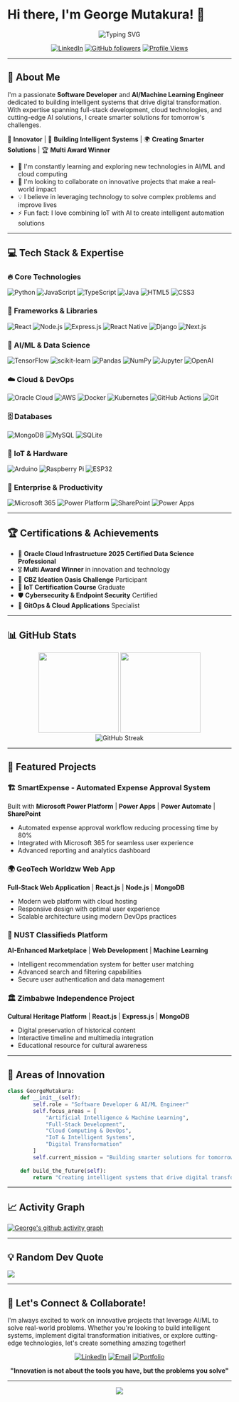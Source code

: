 # Hi there, I'm George Mutakura! 👋

<div align="center">
  <img src="https://readme-typing-svg.herokuapp.com?font=Fira+Code&size=30&duration=3000&pause=1000&color=00D9FF&center=true&vCenter=true&multiline=true&width=800&height=100&lines=Software+Developer+%F0%9F%92%BB;AI+%26+Machine+Learning+Engineer+%F0%9F%A4%96;Digital+Transformation+Leader+%F0%9F%9A%80;Multi+Award+Winner+%F0%9F%8F%86" alt="Typing SVG" />
</div>

<div align="center">
  
[![LinkedIn](https://img.shields.io/badge/LinkedIn-0077B5?style=for-the-badge&logo=linkedin&logoColor=white)](https://www.linkedin.com/in/george-mutakura-7a552b250/)
[![GitHub followers](https://img.shields.io/github/followers/GTM-04?style=for-the-badge&logo=github&logoColor=white)](https://github.com/GTM-04)
[![Profile Views](https://komarev.com/ghpvc/?username=GTM-04&style=for-the-badge&color=brightgreen)](https://github.com/GTM-04)

</div>

---

## 🚀 About Me

I'm a passionate **Software Developer** and **AI/Machine Learning Engineer** dedicated to building intelligent systems that drive digital transformation. With expertise spanning full-stack development, cloud technologies, and cutting-edge AI solutions, I create smarter solutions for tomorrow's challenges.

🔬 **Innovator** | 🧠 **Building Intelligent Systems** | 🌍 **Creating Smarter Solutions** | 🏆 **Multi Award Winner**

- 🌱 I'm constantly learning and exploring new technologies in AI/ML and cloud computing
- 👯 I'm looking to collaborate on innovative projects that make a real-world impact
- 💡 I believe in leveraging technology to solve complex problems and improve lives
- ⚡ Fun fact: I love combining IoT with AI to create intelligent automation solutions

---

## 💻 Tech Stack & Expertise

### 🔥 Core Technologies
![Python](https://img.shields.io/badge/Python-3776AB?style=for-the-badge&logo=python&logoColor=white)
![JavaScript](https://img.shields.io/badge/JavaScript-F7DF1E?style=for-the-badge&logo=javascript&logoColor=black)
![TypeScript](https://img.shields.io/badge/TypeScript-007ACC?style=for-the-badge&logo=typescript&logoColor=white)
![Java](https://img.shields.io/badge/Java-ED8B00?style=for-the-badge&logo=openjdk&logoColor=white)
![HTML5](https://img.shields.io/badge/HTML5-E34F26?style=for-the-badge&logo=html5&logoColor=white)
![CSS3](https://img.shields.io/badge/CSS3-1572B6?style=for-the-badge&logo=css3&logoColor=white)

### 🚀 Frameworks & Libraries
![React](https://img.shields.io/badge/React-20232A?style=for-the-badge&logo=react&logoColor=61DAFB)
![Node.js](https://img.shields.io/badge/Node.js-43853D?style=for-the-badge&logo=node.js&logoColor=white)
![Express.js](https://img.shields.io/badge/Express.js-404D59?style=for-the-badge)
![React Native](https://img.shields.io/badge/React_Native-20232A?style=for-the-badge&logo=react&logoColor=61DAFB)
![Django](https://img.shields.io/badge/Django-092E20?style=for-the-badge&logo=django&logoColor=white)
![Next.js](https://img.shields.io/badge/Next.js-000000?style=for-the-badge&logo=nextjs&logoColor=white)

### 🤖 AI/ML & Data Science
![TensorFlow](https://img.shields.io/badge/TensorFlow-FF6F00?style=for-the-badge&logo=TensorFlow&logoColor=white)
![scikit-learn](https://img.shields.io/badge/scikit--learn-F7931E?style=for-the-badge&logo=scikit-learn&logoColor=white)
![Pandas](https://img.shields.io/badge/Pandas-2C2D72?style=for-the-badge&logo=pandas&logoColor=white)
![NumPy](https://img.shields.io/badge/Numpy-777BB4?style=for-the-badge&logo=numpy&logoColor=white)
![Jupyter](https://img.shields.io/badge/Jupyter-F37626?style=for-the-badge&logo=Jupyter&logoColor=white)
![OpenAI](https://img.shields.io/badge/OpenAI-412991?style=for-the-badge&logo=openai&logoColor=white)

### ☁️ Cloud & DevOps
![Oracle Cloud](https://img.shields.io/badge/Oracle%20Cloud-F80000?style=for-the-badge&logo=oracle&logoColor=white)
![AWS](https://img.shields.io/badge/AWS-232F3E?style=for-the-badge&logo=amazon-aws&logoColor=white)
![Docker](https://img.shields.io/badge/Docker-2496ED?style=for-the-badge&logo=docker&logoColor=white)
![Kubernetes](https://img.shields.io/badge/Kubernetes-326CE5?style=for-the-badge&logo=kubernetes&logoColor=white)
![GitHub Actions](https://img.shields.io/badge/GitHub%20Actions-2088FF?style=for-the-badge&logo=github-actions&logoColor=white)
![Git](https://img.shields.io/badge/Git-F05032?style=for-the-badge&logo=git&logoColor=white)

### 🗄️ Databases
![MongoDB](https://img.shields.io/badge/MongoDB-4EA94B?style=for-the-badge&logo=mongodb&logoColor=white)
![MySQL](https://img.shields.io/badge/MySQL-4479A1?style=for-the-badge&logo=mysql&logoColor=white)
![SQLite](https://img.shields.io/badge/SQLite-07405E?style=for-the-badge&logo=sqlite&logoColor=white)

### 🔧 IoT & Hardware
![Arduino](https://img.shields.io/badge/Arduino-00979D?style=for-the-badge&logo=Arduino&logoColor=white)
![Raspberry Pi](https://img.shields.io/badge/Raspberry%20Pi-C51A4A?style=for-the-badge&logo=Raspberry-Pi&logoColor=white)
![ESP32](https://img.shields.io/badge/ESP32-000000?style=for-the-badge&logo=espressif&logoColor=white)

### 🏢 Enterprise & Productivity
![Microsoft 365](https://img.shields.io/badge/Microsoft%20365-0078D4?style=for-the-badge&logo=microsoft-office&logoColor=white)
![Power Platform](https://img.shields.io/badge/Power%20Platform-742774?style=for-the-badge&logo=microsoft&logoColor=white)
![SharePoint](https://img.shields.io/badge/SharePoint-0078D4?style=for-the-badge&logo=microsoft-sharepoint&logoColor=white)
![Power Apps](https://img.shields.io/badge/Power%20Apps-742774?style=for-the-badge&logo=microsoft&logoColor=white)

---

## 🏆 Certifications & Achievements

- 🥇 **Oracle Cloud Infrastructure 2025 Certified Data Science Professional**
- 🎖️ **Multi Award Winner** in innovation and technology
- 🏅 **CBZ Ideation Oasis Challenge** Participant
- 📜 **IoT Certification Course** Graduate
- 🛡️ **Cybersecurity & Endpoint Security** Certified
- 🎯 **GitOps & Cloud Applications** Specialist

---

## 📊 GitHub Stats

<div align="center">
  <img height="180em" src="https://github-readme-stats.vercel.app/api?username=GTM-04&show_icons=true&theme=tokyonight&include_all_commits=true&count_private=true"/>
  <img height="180em" src="https://github-readme-stats.vercel.app/api/top-langs/?username=GTM-04&layout=compact&langs_count=7&theme=tokyonight"/>
</div>

<div align="center">
  <img src="https://github-readme-streak-stats.herokuapp.com/?user=GTM-04&theme=tokyonight" alt="GitHub Streak" />
</div>

---

## 🌟 Featured Projects

### 🏗️ SmartExpense - Automated Expense Approval System
Built with **Microsoft Power Platform** | **Power Apps** | **Power Automate** | **SharePoint**
- Automated expense approval workflow reducing processing time by 80%
- Integrated with Microsoft 365 for seamless user experience
- Advanced reporting and analytics dashboard

### 🌍 GeoTech Worldzw Web App
**Full-Stack Web Application** | **React.js** | **Node.js** | **MongoDB**
- Modern web platform with cloud hosting
- Responsive design with optimal user experience
- Scalable architecture using modern DevOps practices

### 🎯 NUST Classifieds Platform
**AI-Enhanced Marketplace** | **Web Development** | **Machine Learning**
- Intelligent recommendation system for better user matching
- Advanced search and filtering capabilities
- Secure user authentication and data management

### 🏛️ Zimbabwe Independence Project
**Cultural Heritage Platform** | **React.js** | **Express.js** | **MongoDB**
- Digital preservation of historical content
- Interactive timeline and multimedia integration
- Educational resource for cultural awareness

---

## 🔬 Areas of Innovation

```python
class GeorgeMutakura:
    def __init__(self):
        self.role = "Software Developer & AI/ML Engineer"
        self.focus_areas = [
            "Artificial Intelligence & Machine Learning",
            "Full-Stack Development",
            "Cloud Computing & DevOps",
            "IoT & Intelligent Systems",
            "Digital Transformation"
        ]
        self.current_mission = "Building smarter solutions for tomorrow"
    
    def build_the_future(self):
        return "Creating intelligent systems that drive digital transformation"
```

---

## 📈 Activity Graph

[![George's github activity graph](https://github-readme-activity-graph.vercel.app/graph?username=GTM-04&theme=tokyo-night)](https://github.com/GTM-04)

---

## 💡 Random Dev Quote
![](https://quotes-github-readme.vercel.app/api?type=horizontal&theme=tokyonight)

---

## 🤝 Let's Connect & Collaborate!

I'm always excited to work on innovative projects that leverage AI/ML to solve real-world problems. Whether you're looking to build intelligent systems, implement digital transformation initiatives, or explore cutting-edge technologies, let's create something amazing together!

<div align="center">

[![LinkedIn](https://img.shields.io/badge/LinkedIn-Let's%20Connect-0077B5?style=for-the-badge&logo=linkedin&logoColor=white)](https://www.linkedin.com/in/george-mutakura-7a552b250/)
[![Email](https://img.shields.io/badge/Email-Get%20In%20Touch-D14836?style=for-the-badge&logo=gmail&logoColor=white)](mailto:gmutakura8@gmail.com)
[![Portfolio](https://img.shields.io/badge/Portfolio-View%20My%20Work-000000?style=for-the-badge&logo=github&logoColor=white)](https://github.com/GTM-04)

**"Innovation is not about the tools you have, but the problems you solve"**

</div>

---

<div align="center">
  <img src="https://capsule-render.vercel.app/api?type=waving&color=gradient&height=100&section=footer"/>
</div>
